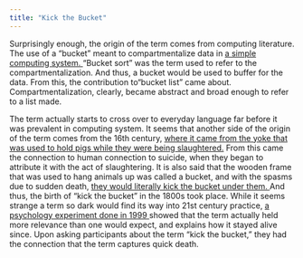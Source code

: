 ```yaml
---
title: "Kick the Bucket"
---
```


<p>Surprisingly enough, the origin of the term comes from computing literature. The use of a “bucket” meant to compartmentalize data in <a href="https://english.stackexchange.com/questions/134218/where-and-when-did-bucket-list-come-to-mean-what-it-does-today">a simple computing system. </a> “Bucket sort” was the term used to refer to the compartmentalization. And thus, a bucket would be used to buffer for the data. From this, the contribution to“bucket list” came about. Compartmentalization, clearly, became abstract and broad enough to refer to a list made.</p>
<p>The term actually starts to cross over to everyday language far before it was prevalent in computing system. It seems that another side of the origin of the term comes from the 16th century, <a href="https://www.theguardian.com/notesandqueries/query/0,5753,-2067,00.html">where it came from the yoke that was used to hold pigs while they were being slaughtered.</a> From this came the connection to human connection to suicide, when they began to attribute it with the act of slaughtering. It is also said that the wooden frame that was used to hang animals up was called a bucket, and with the spasms due to sudden death, <a href="https://www.phrases.org.uk/meanings/kick-the-bucket.html">they would literally kick the bucket under them. </a> And thus, the birth of “kick the bucket” in the 1800s took place. While it seems strange a term so dark would find its way into 21st century practice, <a href="https://link.springer.com/content/pdf/10.1023%2FA%3A1023235403250.pdf">a psychology experiment done in 1999 </a> showed that the term actually held more relevance than one would expect, and explains how it stayed alive since. Upon asking participants about the term “kick the bucket,” they had the connection that the term captures quick death.  